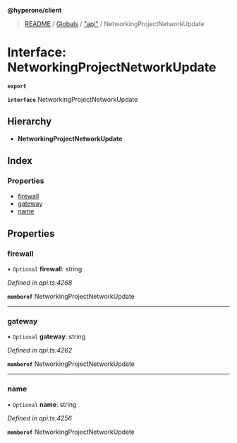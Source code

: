 **@hyperone/client**

> [README](../README.md) / [Globals](../globals.md) / ["api"](../modules/_api_.md) / NetworkingProjectNetworkUpdate

# Interface: NetworkingProjectNetworkUpdate

**`export`** 

**`interface`** NetworkingProjectNetworkUpdate

## Hierarchy

* **NetworkingProjectNetworkUpdate**

## Index

### Properties

* [firewall](_api_.networkingprojectnetworkupdate.md#firewall)
* [gateway](_api_.networkingprojectnetworkupdate.md#gateway)
* [name](_api_.networkingprojectnetworkupdate.md#name)

## Properties

### firewall

• `Optional` **firewall**: string

*Defined in api.ts:4268*

**`memberof`** NetworkingProjectNetworkUpdate

___

### gateway

• `Optional` **gateway**: string

*Defined in api.ts:4262*

**`memberof`** NetworkingProjectNetworkUpdate

___

### name

• `Optional` **name**: string

*Defined in api.ts:4256*

**`memberof`** NetworkingProjectNetworkUpdate
